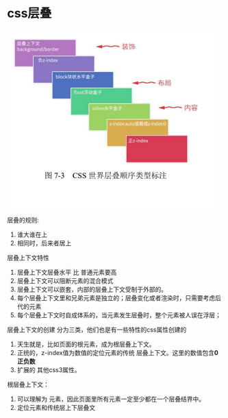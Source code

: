 # css层叠

![](img/css层级.png)

层叠的规则:
1. 谁大谁在上
2. 相同时，后来者居上

层叠上下文特性
1. 层叠上下文层叠水平 比 普通元素要高
2. 层叠上下文可以阻断元素的混合模式
3. 层叠上下文可以嵌套，内部的层叠上下文受制于外部的。
4. 每个层叠上下文里和兄弟元素是独立的；层叠变化或者渲染时，只需要考虑后代的元素
5. 每个层叠上下文时自成体系的，当元素发生层叠时，整个元素被人误在浮层；

层叠上下文的创建
分为三类，他们也是有一些特性的css属性创建的
1. 天生就是，比如页面的根元素，成为根层叠上下文。
2. 正统的，z-index值为数值的定位元素的传统 层叠上下文。这里的数值包含**0 正负数**
3. 扩展的 其他css3属性。

根层叠上下文：
  1. 可以理解为 <html>元素，因此页面里所有元素一定至少都在一个层叠结界中。
  2. 定位元素和传统层上下层叠文

